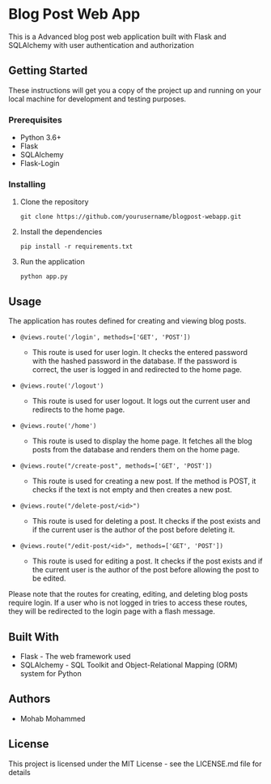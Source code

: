 # Blog Post Web App

This is a Advanced blog post web application built with Flask and SQLAlchemy with user authentication and authorization

## Getting Started

These instructions will get you a copy of the project up and running on your local machine for development and testing purposes.

### Prerequisites

- Python 3.6+
- Flask
- SQLAlchemy
- Flask-Login

### Installing

1. Clone the repository
    ```
    git clone https://github.com/yourusername/blogpost-webapp.git
    ```
2. Install the dependencies
    ```
    pip install -r requirements.txt
    ```
3. Run the application
    ```
    python app.py
    ```

## Usage

The application has routes defined for creating and viewing blog posts. 

- `@views.route('/login', methods=['GET', 'POST'])`
    - This route is used for user login. It checks the entered password with the hashed password in the database. If the password is correct, the user is logged in and redirected to the home page.

- `@views.route('/logout')`
    - This route is used for user logout. It logs out the current user and redirects to the home page.

- `@views.route('/home')`
    - This route is used to display the home page. It fetches all the blog posts from the database and renders them on the home page.

- `@views.route("/create-post", methods=['GET', 'POST'])`
    - This route is used for creating a new post. If the method is POST, it checks if the text is not empty and then creates a new post.

- `@views.route("/delete-post/<id>")`
    - This route is used for deleting a post. It checks if the post exists and if the current user is the author of the post before deleting it.

- `@views.route("/edit-post/<id>", methods=['GET', 'POST'])`
    - This route is used for editing a post. It checks if the post exists and if the current user is the author of the post before allowing the post to be edited.

Please note that the routes for creating, editing, and deleting blog posts require login. If a user who is not logged in tries to access these routes, they will be redirected to the login page with a flash message.

## Built With

- Flask - The web framework used
- SQLAlchemy - SQL Toolkit and Object-Relational Mapping (ORM) system for Python

## Authors

- Mohab Mohammed

## License

This project is licensed under the MIT License - see the LICENSE.md file for details
